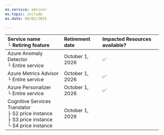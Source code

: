 ```yaml
---
ms.service: advisor
ms.topic: include
ms.date: 04/03/2025

---
```


| Service name <br />&#9492; Retiring feature | Retirement date | Impacted Resources available? |
|:--- |:--- |:--- |
| Azure Anomaly Detector <br />&#9492; Entire service | October 1, 2026 | :white_check_mark: |
| Azure Metrics Advisor <br />&#9492; Entire service | October 1, 2026 | :white_check_mark: |
| Azure Personalizer <br />&#9492; Entire service | October 1, 2026 | :white_check_mark: |
| Cognitive Services Translator <br />&#9500; S2 price instance <br />&#9500; S3 price instance <br />&#9492; S4 price instance | October 1, 2026 |  |

